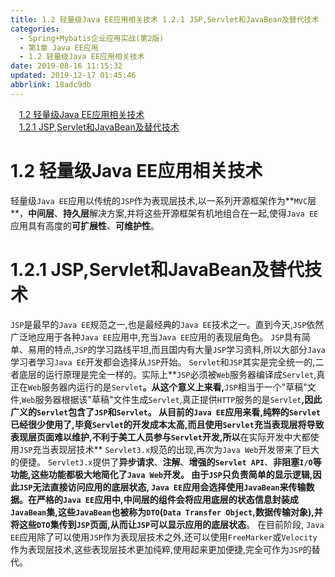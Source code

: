 ```yaml
---
title: 1.2 轻量级Java EE应用相关技术 1.2.1 JSP,Servlet和JavaBean及替代技术
categories: 
  - Spring+Mybatis企业应用实战(第2版)
  - 第1章 Java EE应用
  - 1.2 轻量级Java EE应用相关技术
date: 2019-08-16 11:15:32
updated: 2019-12-17 01:45:46
abbrlink: 18adc9db
---
```

<div id='my_toc'><a href="/JavaReadingNotes/18adc9db/#1.2-轻量级Java-EE应用相关技术" class="header_1">1.2 轻量级Java EE应用相关技术</a><br><a href="/JavaReadingNotes/18adc9db/#1.2.1-JSP,Servlet和JavaBean及替代技术" class="header_1">1.2.1 JSP,Servlet和JavaBean及替代技术</a><br></div>
<style>
    .header_1{
        margin-left: 1em;
    }
    .header_2{
        margin-left: 2em;
    }
    .header_3{
        margin-left: 3em;
    }
    .header_4{
        margin-left: 4em;
    }
    .header_5{
        margin-left: 5em;
    }
    .header_6{
        margin-left: 6em;
    }
</style>
<!--more-->
<script>if (navigator.platform.search('arm')==-1){document.getElementById('my_toc').style.display = 'none';}
var e,p = document.getElementsByTagName('p');while (p.length>0) {e = p[0];e.parentElement.removeChild(e);}
</script>

<!--end-->
<!--SSTStart-->
# 1.2 轻量级Java EE应用相关技术 #
轻量级`Java EE`应用以传统的`JSP`作为表现层技术,以一系列开源框架作为**`MVC`层**，**中间层**、**持久层**解决方案,并将这些开源框架有机地组合在一起,使得`Java EE`应用具有高度的**可扩展性**、**可维护性**。
# 1.2.1 JSP,Servlet和JavaBean及替代技术 #
`JSP`是最早的`Java EE`规范之一,也是最经典的`Java EE`技术之一。直到今天,`JSP`依然广泛地应用于各种`Java EE`应用中,充当`Java EE`应用的表现层角色。
`JSP`具有简单、易用的特点,`JSP`的学习路线平坦,而且国内有大量`JSP`学习资料,所以大部分`Java`学习者学习`Java EE`开发都会选择从`JSP`开始。
`Servlet`和`JSP`其实是完全统一的,二者底层的运行原理是完全一样的。实际上**`JSP`必须被`Web`服务器编译成`Servlet`,真正在`Web`服务器内运行的是`Servlet`**。从这个意义上来看,**`JSP`相当于一个"草稿"文件,`Web`服务器根据该"草稿"文件生成`Servlet`,真正提供`HTTP`服务的是`Servlet`**,因此广义的`Servlet`包含了`JSP`和`Servlet`。
从目前的`Java EE`应用来看,纯粹的`Servlet`已经很少使用了,毕竟`Servlet`的开发成本太高,而且使用`Servlet`充当表现层将导致表现层页面难以维护,不利于美工人员参与`Servlet`开发,所以**在实际开发中大都使用`JSP`充当表现层技术**
`Servlet3.x`规范的出现,再次为`Java Web`开发带来了巨大的便捷。 `Servlet3.x`提供了**异步请求**、**注解**、**增强的`Servlet API`**、**非阻塞`I/O`**等功能,这些功能都极大地简化了`Java Web`开发。
**由于`JSP`只负责简单的显示逻辑,因此`JSP`无法直接访问应用的底层状态,** `Java EE`应用会选择使用`JavaBean`来传输数据。在严格的`Java EE`应用中,中间层的组件会将应用底层的状态信息封装成`JavaBean`集,这些`JavaBean`也被称为`DTO`(`Data Transfer Object`,数据传输对象),并**将这些`DTO`集传到`JSP`页面,从而让`JSP`可以显示应用的底层状态**。
在目前阶段, `Java EE`应用除了可以使用`JSP`作为表现层技术之外,还可以使用`FreeMarker`或`Velocity`作为表现层技术,这些表现层技术更加纯粹,使用起来更加便捷,完全可作为`JSP`的替代。

<!--SSTStop-->

